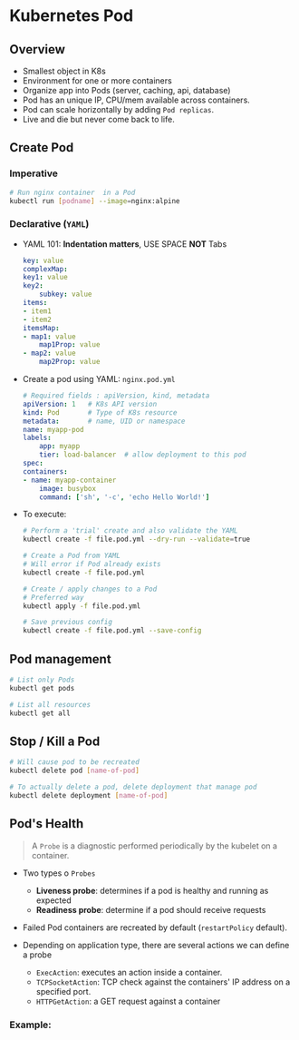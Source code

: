 # Kubernetes Pod

## Overview
* Smallest object in K8s
* Environment for one or more containers
* Organize app into Pods (server, caching, api, database)
* Pod has an unique IP, CPU/mem available across containers.
* Pod can scale horizontally by adding `Pod replicas`.
* Live and die but  never come back to life.

##  Create Pod
### Imperative
```bash
# Run nginx container  in a Pod
kubectl run [podname] --image=nginx:alpine
```
### Declarative (`YAML`)

* YAML 101: **Indentation matters**, USE SPACE **NOT** Tabs
    ```yaml
    key: value
    complexMap:
    key1: value
    key2:
        subkey: value
    items:
    - item1
    - item2
    itemsMap:
    - map1: value
        map1Prop: value
    - map2: value
        map2Prop: value
    ```

* Create a pod using YAML: `nginx.pod.yml`
    ```yaml
    # Required fields : apiVersion, kind, metadata
    apiVersion: 1   # K8s API version
    kind: Pod       # Type of K8s resource
    metadata:       # name, UID or namespace
    name: myapp-pod
    labels:
        app: myapp
        tier: load-balancer  # allow deployment to this pod
    spec:
    containers:
    - name: myapp-container
        image: busybox
        command: ['sh', '-c', 'echo Hello World!']
    ```

* To execute:
    ```bash
    # Perform a 'trial' create and also validate the YAML
    kubectl create -f file.pod.yml --dry-run --validate=true

    # Create a Pod from YAML
    # Will error if Pod already exists
    kubectl create -f file.pod.yml

    # Create / apply changes to a Pod
    # Preferred way
    kubectl apply -f file.pod.yml

    # Save previous config
    kubectl create -f file.pod.yml --save-config
    ```

## Pod management
```bash
# List only Pods
kubectl get pods

# List all resources
kubectl get all
```

## Stop / Kill a Pod
```bash
# Will cause pod to be recreated
kubectl delete pod [name-of-pod]

# To actually delete a pod, delete deployment that manage pod
kubectl delete deployment [name-of-pod]
```

## Pod's Health

> A `Probe` is a diagnostic performed periodically by the kubelet on a container.

* Two types o `Probes`
    * **Liveness probe**: determines if a pod is healthy and running as expected
    * **Readiness probe**: determine if a pod should receive requests
* Failed Pod containers are recreated by default (`restartPolicy` default).

* Depending on application type, there are several actions we can define a probe
    * `ExecAction`: executes an action inside a container.
    * `TCPSocketAction`: TCP check against the containers' IP address on a specified port.
    * `HTTPGetAction`: a GET request against a container

### Example:

